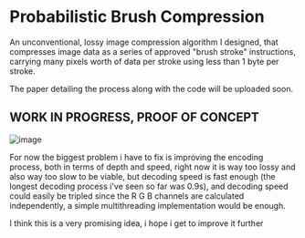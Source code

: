 # Probabilistic Brush Compression

An unconventional, lossy image compression algorithm I designed, that compresses image data as a series of approved "brush stroke" instructions, carrying many pixels worth of data per stroke using less than 1 byte per stroke.

The paper detailing the process along with the code will be uploaded soon.

## WORK IN PROGRESS, PROOF OF CONCEPT

![image](https://github.com/EgeEken/PBC/assets/96302110/89d18020-ddb4-4add-9312-8d755bf3ec69)


For now the biggest problem i have to fix is improving the encoding process, both in terms of depth and speed, right now it is way too lossy and also way too slow to be viable, but decoding speed is fast enough (the longest decoding process i've seen so far was 0.9s), and decoding speed could easily be tripled since the R G B channels are calculated independently, a simple multithreading implementation would be enough.

I think this is a very promising idea, i hope i get to improve it further
